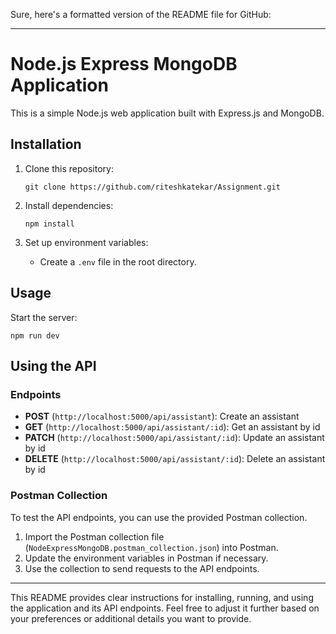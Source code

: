 Sure, here's a formatted version of the README file for GitHub:

---

# Node.js Express MongoDB Application

This is a simple Node.js web application built with Express.js and MongoDB.

## Installation

1. Clone this repository:
   ```
   git clone https://github.com/riteshkatekar/Assignment.git
   ```

2. Install dependencies:
   ```
   npm install
   ```

3. Set up environment variables:
   - Create a `.env` file in the root directory.

## Usage

Start the server:
```
npm run dev
```

## Using the API

### Endpoints

- **POST** (`http://localhost:5000/api/assistant`): Create an assistant
- **GET** (`http://localhost:5000/api/assistant/:id`): Get an assistant by id
- **PATCH** (`http://localhost:5000/api/assistant/:id`): Update an assistant by id
- **DELETE** (`http://localhost:5000/api/assistant/:id`): Delete an assistant by id

### Postman Collection

To test the API endpoints, you can use the provided Postman collection.

1. Import the Postman collection file (`NodeExpressMongoDB.postman_collection.json`) into Postman.
2. Update the environment variables in Postman if necessary.
3. Use the collection to send requests to the API endpoints.

--- 

This README provides clear instructions for installing, running, and using the application and its API endpoints. Feel free to adjust it further based on your preferences or additional details you want to provide.
